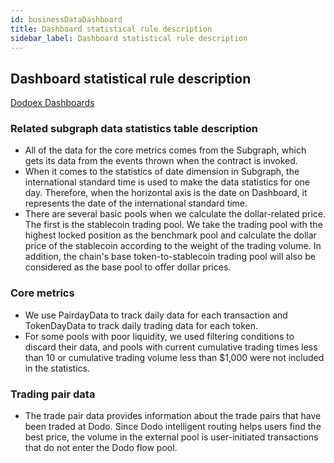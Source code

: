 ```yaml
---
id: businessDataDashboard
title: Dashboard statistical rule description
sidebar_label: Dashboard statistical rule description
---
```


## Dashboard statistical rule description
[Dodoex Dashboards](https://app.dodoex.io/dashboard)

### Related subgraph data statistics table description
 - All of the data for the core metrics comes from the Subgraph, which gets its data from the events thrown when the contract is invoked.
 - When it comes to the statistics of date dimension in Subgraph, the international standard time is used to make the data statistics for one day. Therefore, when the horizontal axis is the date on Dashboard, it represents the date of the international standard time.
 - There are several basic pools when we calculate the dollar-related price. The first is the stablecoin trading pool. We take the trading pool with the highest locked position as the benchmark pool and calculate the dollar price of the stablecoin according to the weight of the trading volume. In addition, the chain's base token-to-stablecoin trading pool will also be considered as the base pool to offer dollar prices.

### Core metrics
 - We use PairdayData to track daily data for each transaction and TokenDayData to track daily trading data for each token.
 - For some pools with poor liquidity, we used filtering conditions to discard their data, and pools with current cumulative trading times less than 10 or cumulative trading volume less than $1,000 were not included in the statistics.

### Trading pair data
 - The trade pair data provides information about the trade pairs that have been traded at Dodo. Since Dodo intelligent routing helps users find the best price, the volume in the external pool is user-initiated transactions that do not enter the Dodo flow pool.
